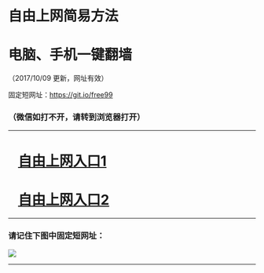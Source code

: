 ﻿# 自由上网简易方法

# 电脑、手机一键翻墙

（2017/10/09 更新，网址有效）

固定短网址：https://git.io/free99

### （微信如打不开，请转到浏览器打开）


***





# &nbsp;&nbsp; <a href="http://ft939020058.fwq-tz-1001.info/fwqtz01.html?t=10090018991 " target="_blank">自由上网入口1</a>
# &nbsp;&nbsp; <a href="http://ft2347123774.fwq-tz-1002.info/fwqtz02.html?t=10090019994 " target="_blank">自由上网入口2</a>
***

### 请记住下图中固定短网址：

<img src="https://s3-us-west-2.amazonaws.com/fwq-1001/yjfq-20170905okok.png" /> 


***

